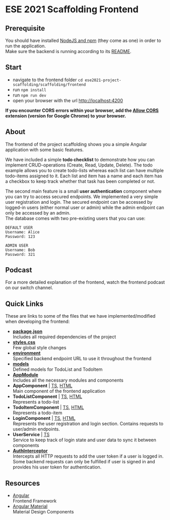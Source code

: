 # ESE 2021 Scaffolding Frontend

## Prerequisite
You should have installed [NodeJS and npm](https://nodejs.org/en/download/) (they come as one) in order to run the application.  
Make sure the backend is running according to its [README](https://github.com/scg-unibe-ch/ese2021-project-scaffolding/blob/main/scaffolding/backend/README.md).

## Start
- navigate to the frontend folder `cd ese2021-project-scaffolding/scaffolding/frontend`
- run `npm install`
- run `npm run dev`
- open your browser with the url [http://localhost:4200](http://localhost:4200/)

**If you encounter CORS errors within your browser, add the [Allow CORS](https://chrome.google.com/webstore/detail/allow-cors-access-control/lhobafahddgcelffkeicbaginigeejlf?hl=en) extension (version for Google Chrome) to your browser.**

## About
The frontend of the project scaffolding shows you a simple Angular application with some basic features.

We have included a simple **todo checklist** to demonstrate how you can implement CRUD-operations (Create, Read, Update, Delete).
The todo example allows you to create todo-lists whereas each list can have multiple todo-items assigned to it.
Each list and item has a name and each item has a checkbox to keep track whether that task has been completed or not.

The second main feature is a small **user authentication** component where you can try to access secured endpoints.
We implemented a very simple user registration and login. 
The secured endpoint can be accessed by logged-in users (either normal user or admin) while the admin endpoint can only be accessed by an admin.  
The database comes with two pre-existing users that you can use:
````
DEFAULT USER
Username: Alice
Password: 123

ADMIN USER
Username: Bob
Password: 321
````

## Podcast
For a more detailed explanation of the frontend, watch the frontend podcast on our switch channel.

## Quick Links
These are links to some of the files that we have implemented/modified when developing the frontend:

- **[package.json](./package.json)**  
  Includes all required dependencies of the project
- **[styles.css](./src/styles.css)**  
  Few global style changes
- **[environment](./src/environments/environment.ts)**  
  Specified backend endpoint URL to use it throughout the frontend
- **[models](./src/app/models)**  
  Defined models for TodoList and TodoItem
- **[AppModule](./src/app/app.module.ts)**  
  Includes all the necessary modules and components
- **AppComponent** | [TS](./src/app/app.component.ts), [HTML](./src/app/app.component.html)  
  Main component of the frontend application
- **TodoListComponent** | [TS](./src/app/todo-list/todo-list.component.ts), [HTML](./src/app/todo-list/todo-list.component.html)  
  Represents a todo-list
- **TodoItemComponent** | [TS](./src/app/todo-list/todo-item/todo-item.component.ts), [HTML](./src/app/todo-list/todo-item/todo-item.component.html)  
  Represents a todo-item
- **LoginComponent** | [TS](src/app/login/login.component.ts), [HTML](src/app/login/login.component.html)  
  Represents the user registration and login section. Contains requests to user/admin endpoints.
- **UserService** | [TS](./src/app/services/user.service.ts)  
  Service to keep track of login state and user data to sync it between components
- **[AuthInterceptor](./src/app/auth/auth.interceptor.ts)**  
  Intercepts all HTTP requests to add the user token if a user is logged in.
  Some backend requests can only be fulfilled if user is signed in and provides his user token for authentication.

## Resources
- [Angular](https://angular.io/)  
  Frontend Framework
- [Angular Material](https://material.angular.io/)  
  Material Design Components
